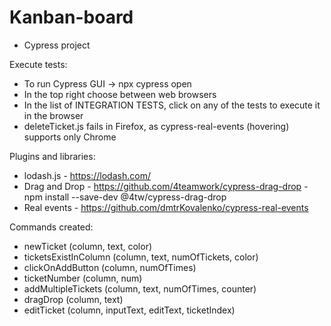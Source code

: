 # Kanban-board
- Cypress project

Execute tests:
- To run Cypress GUI -> npx cypress open
- In the top right choose between web browsers
- In the list of INTEGRATION TESTS, click on any of the tests to execute it in the browser
- deleteTicket.js fails in Firefox, as cypress-real-events (hovering) supports only Chrome

Plugins and libraries:
- lodash.js - https://lodash.com/
- Drag and Drop - https://github.com/4teamwork/cypress-drag-drop - npm install --save-dev @4tw/cypress-drag-drop
- Real events - https://github.com/dmtrKovalenko/cypress-real-events

Commands created:
- newTicket (column, text, color)
- ticketsExistInColumn (column, text, numOfTickets, color)
- clickOnAddButton (column, numOfTimes)
- ticketNumber (column, num)
- addMultipleTickets (column, text, numOfTimes, counter)
- dragDrop (column, text)
- editTicket (column, inputText, editText, ticketIndex)